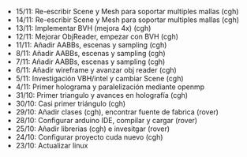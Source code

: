 - 15/11: Re-escribir Scene y Mesh para soportar multiples mallas (cgh)
- 14/11: Re-escribir Scene y Mesh para soportar multiples mallas (cgh)
- 13/11: Implementar BVH (mejora 4x) (cgh)
- 12/11: Mejorar ObjReader, empezar con BVH (cgh)
- 11/11: Añadir AABBs, escenas y sampling (cgh)
- 8/11: Añadir AABBs, escenas y sampling (cgh)
- 7/11: Añadir AABBs, escenas y sampling (cgh)
- 6/11: Añadir wireframe y avanzar obj reader (cgh)
- 5/11: Investigación VBH/intel y cambiar Scene (cgh)
- 4/11: Primer holograma y paralelización mediante openmp
- 31/10: Primer triangulo y avances en holografía (cgh)
- 30/10: Casi primer triángulo (cgh)
- 29/10: Añadir clases (cgh), encontrar fuente de fabrica (rover)
- 28/10: Configurar arduino IDE, compilar y cargar (rover)
- 25/10: Añadir librerias (cgh) e invesitgar (rover)
- 24/10: Configurar proyecto cuda nuevo (cgh)
- 23/10: Actualizar linux
